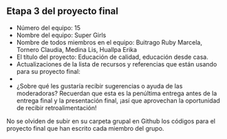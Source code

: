 ## Etapa 3 del proyecto final

- Número del equipo: 15
- Nombre del equipo: Super Girls
- Nombre de todos miembros en el equipo: Buitrago Ruby Marcela, Tornero Claudia, Medina Lis, Huallpa Erika
- El título del proyecto: Educación de calidad, educación desde casa.
- Actualizaciones de la lista de recursos y referencias que están usando para su proyecto final:
- 
- ¿Sobre qué les gustaría recibir sugerencias o ayuda de las moderadoras? Recuerdan que esta es la penúltima entrega antes de la entrega final y la presentación final, ¡así que aprovechan la oportunidad de recibir retroalimentación!

No se olviden de subir en su carpeta grupal en Github los códigos para el proyecto final que han escrito cada miembro del grupo.
